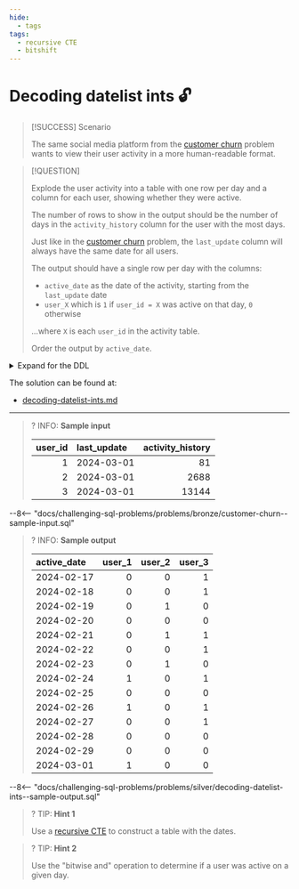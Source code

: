 ```yaml
---
hide:
  - tags
tags:
  - recursive CTE
  - bitshift
---
```


# Decoding datelist ints 🔓

> [!SUCCESS] Scenario
>
> The same social media platform from the [customer churn](../bronze/customer-churn.md) problem wants to view their user activity in a more human-readable format.

> [!QUESTION]
>
> Explode the user activity into a table with one row per day and a column for each user, showing whether they were active.
>
> The number of rows to show in the output should be the number of days in the `activity_history` column for the user with the most days.
>
> Just like in the [customer churn](../bronze/customer-churn.md) problem, the `last_update` column will always have the same date for all users.
>
> The output should have a single row per day with the columns:
>
> - `active_date` as the date of the activity, starting from the `last_update` date
> - `user_X` which is `1` if `user_id = X` was active on that day, `0` otherwise
>
> ...where `X` is each `user_id` in the activity table.
>
> Order the output by `active_date`.

<details>
<summary>Expand for the DDL</summary>
--8<-- "docs/challenging-sql-problems/problems/bronze/customer-churn.sql"
</details>

The solution can be found at:

- [decoding-datelist-ints.md](../../solutions/silver/decoding-datelist-ints.md)

---

<!-- prettier-ignore -->
>? INFO: **Sample input**
>
> | user_id | last_update | activity_history |
> |--------:|:------------|-----------------:|
> |       1 | 2024-03-01  |               81 |
> |       2 | 2024-03-01  |             2688 |
> |       3 | 2024-03-01  |            13144 |
>
--8<-- "docs/challenging-sql-problems/problems/bronze/customer-churn--sample-input.sql"

<!-- prettier-ignore -->
>? INFO: **Sample output**
>
> | active_date | user_1 | user_2 | user_3 |
> |:------------|-------:|-------:|-------:|
> | 2024-02-17  |      0 |      0 |      1 |
> | 2024-02-18  |      0 |      0 |      1 |
> | 2024-02-19  |      0 |      1 |      0 |
> | 2024-02-20  |      0 |      0 |      0 |
> | 2024-02-21  |      0 |      1 |      1 |
> | 2024-02-22  |      0 |      0 |      1 |
> | 2024-02-23  |      0 |      1 |      0 |
> | 2024-02-24  |      1 |      0 |      1 |
> | 2024-02-25  |      0 |      0 |      0 |
> | 2024-02-26  |      1 |      0 |      1 |
> | 2024-02-27  |      0 |      0 |      1 |
> | 2024-02-28  |      0 |      0 |      0 |
> | 2024-02-29  |      0 |      0 |      0 |
> | 2024-03-01  |      1 |      0 |      0 |
>
--8<-- "docs/challenging-sql-problems/problems/silver/decoding-datelist-ints--sample-output.sql"

<!-- prettier-ignore -->
>? TIP: **Hint 1**
>
> Use a [recursive CTE](../../../from-excel-to-sql/advanced-concepts/recursive-ctes.md) to construct a table with the dates.

<!-- prettier-ignore -->
>? TIP: **Hint 2**
>
> Use the "bitwise and" operation to determine if a user was active on a given day.
